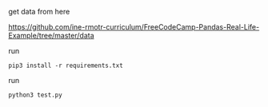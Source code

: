 get data from here

https://github.com/ine-rmotr-curriculum/FreeCodeCamp-Pandas-Real-Life-Example/tree/master/data


run
```
pip3 install -r requirements.txt
```

run 

```
python3 test.py
```